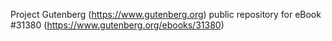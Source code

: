Project Gutenberg (https://www.gutenberg.org) public repository for eBook #31380 (https://www.gutenberg.org/ebooks/31380)
